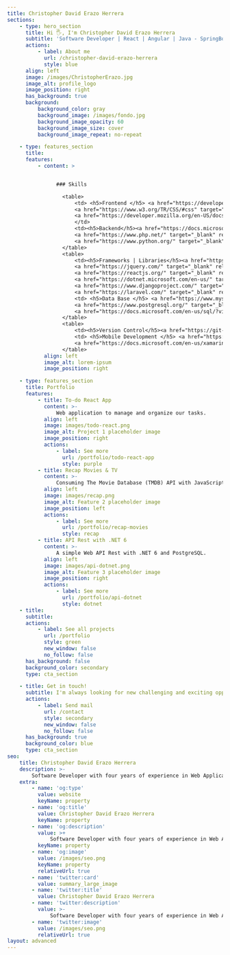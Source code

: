 ```yaml
---
title: Christopher David Erazo Herrera
sections:
    - type: hero_section
      title: Hi 🖐, I'm Christopher David Erazo Herrera
      subtitle: 'Software Developer | React | Angular | Java - SpringBoot | C# - .NET | JavaScript - TypeScript | Python | MAUI | SQLServer | PostgresSQL |'
      actions:
          - label: About me
            url: /christopher-david-erazo-herrera
            style: blue
      align: left
      image: /images/ChristopherErazo.jpg
      image_alt: profile_logo
      image_position: right
      has_background: true
      background:
          background_color: gray
          background_image: /images/fondo.jpg
          background_image_opacity: 60
          background_image_size: cover
          background_image_repeat: no-repeat

    - type: features_section
      title:
      features:
          - content: >


                ### Skills

                  <table>
                      <td> <h5>Frontend </h5> <a href="https://developer.mozilla.org/en-US/docs/Glossary/HTML5" target="_blank" rel="noreferrer"><img src="https://raw.githubusercontent.com/danielcranney/readme-generator/main/public/icons/skills/html5-colored.svg" width="48" height="48" alt="HTML5" /></a>
                      <a href="https://www.w3.org/TR/CSS/#css" target="_blank" rel="noreferrer"><img src="https://raw.githubusercontent.com/danielcranney/readme-generator/main/public/icons/skills/css3-colored.svg" width="48" height="48" alt="CSS3" /></a>
                      <a href="https://developer.mozilla.org/en-US/docs/Web/JavaScript" target="_blank" rel="noreferrer"><img src="https://raw.githubusercontent.com/danielcranney/readme-generator/main/public/icons/skills/javascript-colored.svg" width="48" height="48" alt="Javascript" /></a>
                      </td>
                      <td><h5>Backend</h5><a href="https://docs.microsoft.com/en-us/dotnet/csharp/" target="_blank" rel="noreferrer"><img src="https://raw.githubusercontent.com/danielcranney/readme-generator/main/public/icons/skills/csharp-colored.svg" width="48" height="48" alt="C#" /></a>
                      <a href="https://www.php.net/" target="_blank" rel="noreferrer"><img src="https://raw.githubusercontent.com/danielcranney/readme-generator/main/public/icons/skills/php-colored.svg" width="48" height="48" alt="PHP" /></a>
                      <a href="https://www.python.org/" target="_blank" rel="noreferrer"><img src="https://raw.githubusercontent.com/danielcranney/readme-generator/main/public/icons/skills/python-colored.svg" width="48" height="48" alt="Python" /></a></td>            
                  </table>
                  <table>
                      <td><h5>Frameworks | Libraries</h5><a href="https://getbootstrap.com/" target="_blank" rel="noreferrer"><img src="https://raw.githubusercontent.com/danielcranney/readme-generator/main/public/icons/skills/bootstrap-colored.svg" width="48" height="48" alt="Bootstrap" /></a>
                      <a href="https://jquery.com/" target="_blank" rel="noreferrer"><img src="https://raw.githubusercontent.com/danielcranney/readme-generator/main/public/icons/skills/jquery-colored.svg" width="48" height="48" alt="JQuery" /></a> 
                      <a href="https://reactjs.org/" target="_blank" rel="noreferrer"><img src="https://raw.githubusercontent.com/danielcranney/readme-generator/main/public/icons/skills/react-colored.svg" width="48" height="48" alt="React" /></a>
                      <a href="https://dotnet.microsoft.com/en-us/" target="_blank" rel="noreferrer"><img src="https://raw.githubusercontent.com/danielcranney/readme-generator/main/public/icons/skills/dot-net-colored.svg" width="48" height="48" alt=".NET" /></a>
                      <a href="https://www.djangoproject.com/" target="_blank" rel="noreferrer"><img src="https://raw.githubusercontent.com/danielcranney/readme-generator/main/public/icons/skills/django-colored.svg" width="48" height="48" alt="Django" /></a>
                      <a href="https://laravel.com/" target="_blank" rel="noreferrer"><img src="https://raw.githubusercontent.com/danielcranney/readme-generator/main/public/icons/skills/laravel-colored.svg" width="48" height="48" alt="Lavarel" /></a></td>
                      <td> <h5>Data Base </h5> <a href="https://www.mysql.com/" target="_blank" rel="noreferrer"><img src="https://raw.githubusercontent.com/danielcranney/readme-generator/main/public/icons/skills/mysql-colored.svg" width="48" height="48" alt="MySQL" /></a>
                      <a href="https://www.postgresql.org/" target="_blank" rel="noreferrer"><img src="https://raw.githubusercontent.com/danielcranney/readme-generator/main/public/icons/skills/postgresql-colored.svg" width="48" height="48" alt="PostgreSQL" /></a>
                      <a href="https://docs.microsoft.com/en-us/sql/?view=sql-server-ver16" target="_blank" rel="noreferrer"><img src="/icons/sql-server.svg" width="48" height="48" alt="SQL-Server" /></a> </td>
                  </table>
                  <table>
                      <td><h5>Version Control</h5><a href="https://git-scm.com/doc" target="_blank" rel="noreferrer"><img src="/icons/git.svg" width="48" height="48" alt="Git" /></a> <a href="https://docs.github.com/es" target="_blank" rel="noreferrer"><img src="/icons/github.svg" width="48" height="48" alt="GitHub" /></a></td>
                      <td> <h5>Mobile Development </h5> <a href="https://flutter.dev/" target="_blank" rel="noreferrer"><img src="https://raw.githubusercontent.com/danielcranney/readme-generator/main/public/icons/skills/flutter-colored.svg" width="48" height="48" alt="Flutter" /></a>
                      <a href="https://docs.microsoft.com/en-us/xamarin/get-started/what-is-xamarin-forms" target="_blank" rel="noreferrer"><img src="/icons/xamarin.svg" width="48" height="48" alt="xamarin" /></a></td>
                  </table>
            align: left
            image_alt: lorem-ipsum
            image_position: right

    - type: features_section
      title: Portfolio
      features:
          - title: To-do React App
            content: >-
                Web application to manage and organize our tasks.
            align: left
            image: images/todo-react.png
            image_alt: Project 1 placeholder image
            image_position: right
            actions:
                - label: See more
                  url: /portfolio/todo-react-app
                  style: purple
          - title: Recap Movies & TV
            content: >-
                Consuming The Movie Database (TMDB) API with JavaScript using axios.
            align: left
            image: images/recap.png
            image_alt: Feature 2 placeholder image
            image_position: left
            actions:
                - label: See more
                  url: /portfolio/recap-movies
                  style: recap
          - title: API Rest with .NET 6
            content: >-
                A simple Web API Rest with .NET 6 and PostgreSQL.
            align: left
            image: images/api-dotnet.png
            image_alt: Feature 3 placeholder image
            image_position: right
            actions:
                - label: See more
                  url: /portfolio/api-dotnet
                  style: dotnet
    - title:
      subtitle:
      actions:
          - label: See all projects
            url: /portfolio
            style: green
            new_window: false
            no_follow: false
      has_background: false
      background_color: secondary
      type: cta_section

    - title: Get in touch!
      subtitle: I'm always looking for new challenging and exciting opportunities. So feel free to send me an email.
      actions:
          - label: Send mail
            url: /contact
            style: secondary
            new_window: false
            no_follow: false
      has_background: true
      background_color: blue
      type: cta_section
seo:
    title: Christopher David Erazo Herrera
    description: >-
        Software Developer with four years of experience in Web Application Development. I have participated in the development of mobile...
    extra:
        - name: 'og:type'
          value: website
          keyName: property
        - name: 'og:title'
          value: Christopher David Erazo Herrera
          keyName: property
        - name: 'og:description'
          value: >+
              Software Developer with four years of experience in Web Application Development. I have participated in the development of mobile...
          keyName: property
        - name: 'og:image'
          value: /images/seo.png
          keyName: property
          relativeUrl: true
        - name: 'twitter:card'
          value: summary_large_image
        - name: 'twitter:title'
          value: Christopher David Erazo Herrera
        - name: 'twitter:description'
          value: >-
              Software Developer with four years of experience in Web Application Development. I have participated in the development of mobile...
        - name: 'twitter:image'
          value: /images/seo.png
          relativeUrl: true
layout: advanced
---
```

